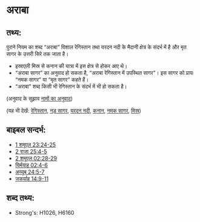 # अराबा #

## तथ्य: ##

पुराने नियम का शब्द “अराबा” विशाल रेगिस्तान तथा यरदन नदी के मैदानी क्षेत्र के संदर्भ में है और मृत सागर के उत्तरी सिरे तक जाता है।

* इस्राएली मिस्र से कनान की यात्रा में इस क्षेत्र से होकर आए थे।
* “अराबा सागर” का अनुवाद हो सकता है, “अराबा रेगिस्तान में उपस्थित सागर”। इस सागर को प्रायः “नमक सागर” या “मृत सागर” कहते हैं।
* “अराबा” शब्द किसी भी रेगिस्तान के संदर्भ में भी हो सकता है।

(अनुवाद के सुझाव [नामों का अनुवाद](rc://en/ta/man/translate/translate-names))

(यह भी देखें: [रेगिस्तान](../other/desert.md), [नड़ सागर](../names/redsea.md), [यरदन नदी](../names/jordanriver.md), [कनान](../names/canaan.md), [नमक सागर](../names/saltsea.md), [मिस्र](../names/egypt.md))

## बाइबल सन्दर्भ: ##

* [1 शमूएल 23:24-25](rc://en/tn/help/1sa/23/24)
* [2 राजा 25:4-5](rc://en/tn/help/2ki/25/04)
* [2 शमूएल 02:28-29](rc://en/tn/help/2sa/02/28)
* [यिर्मयाह 02:4-6](rc://en/tn/help/jer/02/04)
* [अय्यूब 24:5-7](rc://en/tn/help/job/24/05)
* [जकर्याह 14:9-11](rc://en/tn/help/zec/14/09)

## शब्द तथ्य: ##

* Strong's: H1026, H6160
